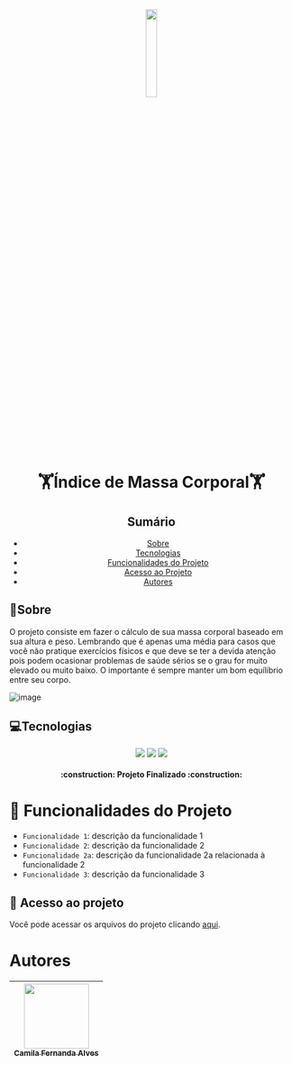 

<div align="center">
 <img width="20%" src="https://github.com/Legolas-2023/IMC/assets/151743336/77c84717-c2b3-475f-b386-045c877fb239">

<h1>
  
  **🏋️Índice de Massa Corporal🏋️**
  
</h1>

<div>
  
## Sumário

* [Sobre](#sobre)
* [Tecnologias](#tecnologias)
* [Funcionalidades do Projeto](#Funcionalidades-do-Projeto)
* [Acesso ao Projeto](#acesso-ao-projeto)
* [Autores](#Autores)
  
</div>

</div>

## :bookmark_tabs:Sobre
  <p>O projeto consiste em fazer o cálculo de sua massa corporal baseado em sua altura e peso. Lembrando que é apenas uma média para casos que você não pratique exercícios físicos e que deve se ter a devida atenção pois podem ocasionar problemas de saúde sérios se o grau for muito elevado ou muito baixo. O importante é sempre manter um bom equílibrio entre seu corpo.</p>

![image](https://github.com/Legolas-2023/IMC/assets/151743336/9c6a62f3-2ebd-4ec8-a1ef-acc87af07454)

## :computer:Tecnologias
<div align="center">

<img src="https://img.shields.io/badge/HTML5-%23E34F26?style=for-the-badge&logo=html5&labelColor=black">

<img src="https://img.shields.io/badge/CSS3-black?style=for-the-badge&logo=css3&labelColor=%231572B6">

<img src="https://img.shields.io/badge/JavaScript-%23F7DF1E?style=for-the-badge&logo=javascript&logoColor=%23F7DF1E&labelColor=black">

</div>
<h4 align="center"> 
    :construction:  Projeto Finalizado  :construction:
</h4>

# :hammer: Funcionalidades do Projeto
- `Funcionalidade 1`: descrição da funcionalidade 1
- `Funcionalidade 2`: descrição da funcionalidade 2
- `Funcionalidade 2a`: descrição da funcionalidade 2a relacionada à funcionalidade 2
- `Funcionalidade 3`: descrição da funcionalidade 3

## 📁 Acesso ao projeto
Você pode acessar os arquivos do projeto clicando [aqui](https://imc-mauve.vercel.app).

# Autores

| [<img loading="lazy" src="https://avatars.githubusercontent.com/u/37356058?v=4" width=115><br><sub>Camila Fernanda Alves</sub>](https://github.com/camilafernanda) |
| :---: |

